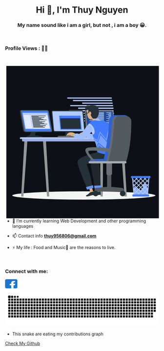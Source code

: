 <h1 align="center">Hi 👋, I'm Thuy Nguyen</h1>
<h3 align="center">My name sound like i am a girl, but not , i am a boy 😀.</h3>

<br>

<p align="right"> <h3>Profile Views : 🙂😚</h3>
  </p>
<br>

<p><img align="right" src="./resouces/animation_dev.gif" /></p>

- 🌱 I’m currently learning Web Development and other programming languages

- 📫 Contact info **thuy956806@gmail.com**

- ⚡ My life : Food and Music🎵 are the reasons to live.

<br>

<h3 align="left">Connect with me:</h3>
<p align="left">
  <a href="https://www.facebook.com/vanthuy0968" target="blank">
  <img align="center"
      src="./resouces/facebook.svg"
      alt="thuynguyen" height="30" width="40" /></a>
  
</p>

<picture>
  <source
    media="(prefers-color-scheme: light)"
    srcset="./resouces/snake.svg"
  />
  <img
    alt="a snake eating contributors"
    src="./resouces/snake.svg"
  />
</picture>

- This snake are eating my contributions graph

[Check My Github](https://github.com/Vanthuy2002)
